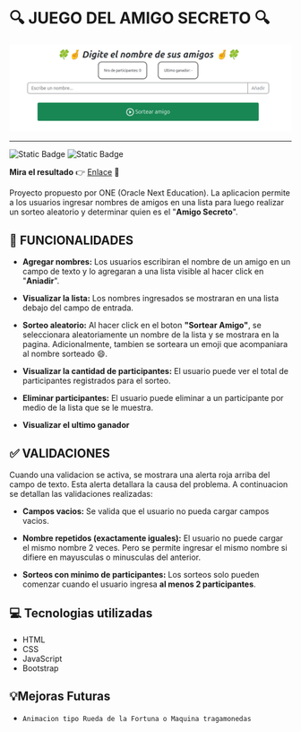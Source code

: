 # :mag: JUEGO DEL AMIGO SECRETO :mag:

![visualizacion del juego](./assets/fondo.png)

---

![Static Badge](https://img.shields.io/badge/STATUS%20-TERMINADO-green)
![Static Badge](https://img.shields.io/badge/Trabajando%20en%20mejoras-brown)

**Mira el resultado** :point_right: [Enlace](https://prieto-cristian.github.io/juego-amigo-secreto/) :eyes:

Proyecto propuesto por ONE (Oracle Next Education). La aplicacion permite a los usuarios ingresar nombres de amigos en una lista para luego realizar un sorteo aleatorio y determinar quien es el "**Amigo Secreto**".

## :hammer: FUNCIONALIDADES

* **Agregar nombres:** Los usuarios escribiran el nombre de un amigo en un campo de texto y lo agregaran a una lista visible al hacer click en "**Aniadir**".

* **Visualizar la lista:** Los nombres ingresados se mostraran en una lista debajo del campo de entrada.

* **Sorteo aleatorio:** Al hacer click en el boton **"Sortear Amigo"**, se seleccionara aleatoriamente un nombre de la lista y se mostrara en la pagina. Adicionalmente, tambien se sorteara un emoji que acompaniara al nombre sorteado :smile:.

* **Visualizar la cantidad de participantes:** El usuario puede ver el total de participantes registrados para el sorteo.

* **Eliminar participantes:** El usuario puede eliminar a un participante por medio de la lista que se le muestra.

* **Visualizar el ultimo ganador**

## :white_check_mark: VALIDACIONES

Cuando una validacion se activa, se mostrara una alerta roja arriba del campo de texto. Esta alerta detallara la causa del problema. A continuacion se detallan las validaciones realizadas:

* **Campos vacios:** Se valida que el usuario no pueda cargar campos vacios.

* **Nombre repetidos (exactamente iguales):** El usuario no puede cargar el mismo nombre 2 veces. Pero se permite ingresar el mismo nombre si difiere en mayusculas o minusculas del anterior.

* **Sorteos con minimo de participantes:** Los sorteos solo pueden comenzar cuando el usuario ingresa **al menos 2 participantes**.

## :computer: Tecnologias utilizadas

* HTML
* CSS
* JavaScript
* Bootstrap

## :bulb:Mejoras Futuras

* `Animacion tipo Rueda de la Fortuna o Maquina tragamonedas`

